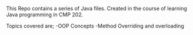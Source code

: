 This Repo contains a series of Java files. Created in the course of learning Java programming in CMP 202.

Topics covered are;
	-OOP Concepts
	-Method Overriding and overloading 
